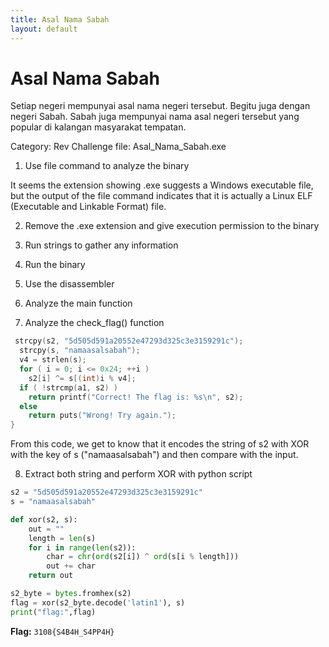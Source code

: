 ```yaml
---
title: Asal Nama Sabah
layout: default
---
```


# Asal Nama Sabah

Setiap negeri mempunyai asal nama negeri tersebut. Begitu juga dengan negeri Sabah. Sabah juga mempunyai nama asal negeri tersebut yang popular di kalangan masyarakat tempatan.

Category: Rev
Challenge file: Asal\_Nama\_Sabah.exe

1. Use file command to analyze the binary


It seems the extension showing .exe suggests a Windows executable file, but the output of the file command indicates that it is actually a Linux ELF (Executable and Linkable Format) file. 


2. Remove the .exe extension and give execution permission to the binary


3. Run strings to gather any information



4. Run the binary



5. Use the disassembler 




6. Analyze the main function



7. Analyze the check\_flag() function
```c
 strcpy(s2, "5d505d591a20552e47293d325c3e3159291c");
  strcpy(s, "namaasalsabah");
  v4 = strlen(s);
  for ( i = 0; i <= 0x24; ++i )
    s2[i] ^= s[(int)i % v4];
  if ( !strcmp(a1, s2) )
    return printf("Correct! The flag is: %s\n", s2);
  else
    return puts("Wrong! Try again.");
}
```
From this code, we get to know that it encodes the string of s2 with XOR with the key of s ("namaasalsabah") and then compare with the input. 

8. Extract both string and perform XOR with python script
```python
s2 = "5d505d591a20552e47293d325c3e3159291c"
s = "namaasalsabah"

def xor(s2, s):
    out = ""
    length = len(s)
    for i in range(len(s2)):
        char = chr(ord(s2[i]) ^ ord(s[i % length]))
        out += char
    return out  

s2_byte = bytes.fromhex(s2)
flag = xor(s2_byte.decode('latin1'), s)
print("flag:",flag)
```


**Flag:** `3108{S4B4H_S4PP4H}`



